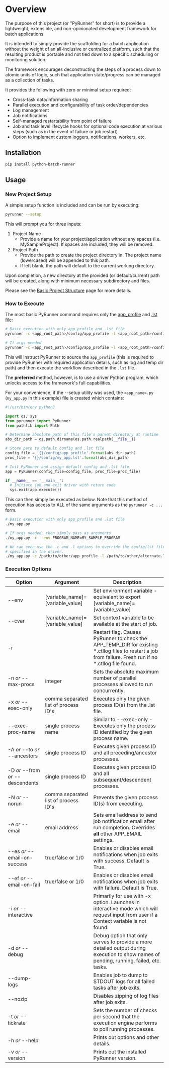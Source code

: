 # Overview
The purpose of this project (or "PyRunner" for short) is to provide a lightweight, extensible, and non-opinionated development framework for batch applications.

It is intended to simply provide the scaffolding for a batch application without the weight of an all-inclusive or centralized platform, such that the resulting product is portable and not tied down to a specific scheduling or monitoring solution.

The framework encourages deconstructing the steps of a process down to atomic units of logic, such that application state/progress can be managed as a collection of tasks.

It provides the following with zero or minimal setup required:

* Cross-task data/information sharing
* Parallel execution and configurability of task order/dependencies
* Log management
* Job notifications
* Self-managed restartability from point of failure
* Job and task level lifecycle hooks for optional code execution at various steps (such as in the event of failure or job restart)
* Option to implement custom loggers, notifications, workers, etc.

## Installation
```bash
pip install python-batch-runner
```

## Usage

### New Project Setup
A simple setup function is included and can be run by executing:
```bash
pyrunner --setup
```
This will prompt you for three inputs:

1. Project Name
    * Provide a name for your project/application without any spaces (i.e. MySampleProject). If spaces are included, they will be removed.
2. Project Path
    * Provide the path to create the project directory in. The project name (lowercased) will be appended to this path.
    * If left blank, the path will default to the current working directory.

Upon completion, a new directory at the provided (or default/current) path will be created, along with minimum necessary subdirectory and files.

Please see the [Basic Project Structure](./user_guide/project_structure.md) page for more details.

### How to Execute
The most basic PyRunner command requires only the [app_profile](./user_guide/app_profile.md) and [.lst file](./user_guide/lst_file.md):

```bash
# Basic execution with only app_profile and .lst file
pyrunner -c <app_root_path>/config/app_profile -l <app_root_path>/config/<project_name>.lst

# If args needed
pyrunner -c <app_root_path>/config/app_profile -l <app_root_path>/config/<project_name>.lst -r --env PROGRAM_NAME=MY_SAMPLE_PROGRAM
```

This will instruct PyRunner to source the `app_profile` (this is required to provide PyRunner with required application details, such as log and temp dir path) and then execute the workflow described in the `.lst` file.

The **preferred** method, however, is to use a driver Python program, which unlocks access to the framework's full capabilities.

For your convenience, if the --setup utility was used, the `<app_name>.py` (`my_app.py` in this example) file is created which contains:

```python
#!/usr/bin/env python3

import os, sys
from pyrunner import PyRunner
from pathlib import Path

# Determine absolute path of this file's parent directory at runtime
abs_dir_path = os.path.dirname(os.path.realpath(__file__))

# Store path to default config and .lst file
config_file = '{}/config/app_profile'.format(abs_dir_path)
proc_file = '{}/config/my_app.lst'.format(abs_dir_path)

# Init PyRunner and assign default config and .lst file
app = PyRunner(config_file=config_file, proc_file=proc_file)

if __name__ == '__main__':
  # Initiate job and exit driver with return code
  sys.exit(app.execute())
```

This can then simply be executed as below. Note that this method of execution has access to ALL of the same arguments as the `pyrunner -c ...` form.

```bash
# Basic execution with only app_profile and .lst file
./my_app.py

# If args needed, then simply pass as arguments
./my_app.py -r --env PROGRAM_NAME=MY_SAMPLE_PROGRAM

# We can even use the -c and -l options to override the config/lst file
# specified in the driver.
./my_app.py -c /path/to/other/app_profile -l /path/to/other/alternate.lst
```

### Execution Options
| Option | Argument | Description |
| --- | --- | --- |
| --env | [variable_name]=[variable_value] | Set environment variable - equivalent to export [variable_name]=[variable_value] |
| --cvar | [variable_name]=[variable_value] | Set context variable to be available at the start of job. |
| -r | | Restart flag. Causes PyRunner to check the APP_TEMP_DIR for existing *.ctllog files to restart a job from failure. Fresh run if no *.ctllog file found. |
| -n *or* --max-procs | integer | Sets the absolute maximum number of parallel processes allowed to run concurrently. |
| -x *or* --exec-only | comma separated list of process ID's | Executes only the given process ID(s) from the .lst file. |
| --exec-proc-name | single process name | Similar to --exec-only - Executes only the process ID identified by the given process name. |
| -A *or* --to *or* --ancestors | single process ID | Executes given process ID and all preceding/ancestor processes. |
| -D *or* --from *or* --descendents | single process ID | Executes given process ID and all subsequent/descendent processes. |
| -N *or* --norun | comma separated list of process ID's | Prevents the given process ID(s) from executing. |
| -e *or* --email | email address | Sets email address to send job notification email after run completion. Overrides **all** other APP_EMAIL settings. |
| --es *or* --email-on-success | true/false or 1/0 | Enables or disables email notifications when job exits with success. Default is True. |
| --ef *or* --email-on-fail | true/false or 1/0 | Enables or disables email notifications when job exits with failure. Default is True. |
| -i *or* --interactive | | Primarily for use with -x option. Launches in interactive mode which will request input from user if a Context variable is not found. |
| -d *or* --debug | | Debug option that only serves to provide a more detailed output during execution to show names of pending, running, failed, etc. tasks. |
| --dump-logs | | Enables job to dump to STDOUT logs for all failed tasks after job exits. |
| --nozip | | Disables zipping of log files after job exits. |
| -t *or* --tickrate | | Sets the number of checks per second that the execution engine performs to poll running processes. |
| -h *or* --help | | Prints out options and other details. |
| -v *or* --version | | Prints out the installed PyRunner version. |